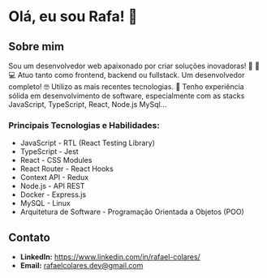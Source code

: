 # Olá, eu sou Rafa! 👋

## Sobre mim
Sou um desenvolvedor web apaixonado por criar soluções inovadoras! 🚀 💼 💻 
Atuo tanto como frontend, backend ou fullstack. Um desenvolvedor completo! 🤓
Utilizo as mais recentes tecnologias. 🥇
Tenho experiência sólida em desenvolvimento de software, especialmente com as stacks JavaScript, TypeScript, React, Node.js MySql...

### Principais Tecnologias e Habilidades:
- JavaScript                                - RTL (React Testing Library)
- TypeScript                                - Jest
- React                                     - CSS Modules
- React Router                              - React Hooks
- Context API                               - Redux
- Node.js                                   - API REST
- Docker                                    - Express.js
- MySQL                                     - Linux
- Arquitetura de Software                   - Programação Orientada a Objetos (POO)

<!--## Experiência Profissional
[Inclua informações sobre sua experiência profissional relevante aqui, destacando projetos significativos, responsabilidades e conquistas.]

## Projetos Destacados
### [Nome do Projeto 1]
[Descrição breve do projeto e sua relevância.]

- **Tecnologias Utilizadas:** [Lista de tecnologias utilizadas no projeto]
- **Link do Repositório:** [Link para o repositório do projeto]

### [Nome do Projeto 2]
[Descrição breve do projeto e sua relevância.]

- **Tecnologias Utilizadas:** [Lista de tecnologias utilizadas no projeto]
- **Link do Repositório:** [Link para o repositório do projeto]

## Contribuições
[Se você contribuiu para projetos de código aberto, eventos, ou comunidades, destaque-os aqui.] -->

## Contato
- **LinkedIn:** https://www.linkedin.com/in/rafael-colares/
- **Email:** rafaelcolares.dev@gmail.com
  <!-- **Website/Portfólio:** [Seu website ou portfólio, se aplicável] -->
